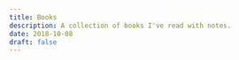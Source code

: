 ```yaml
---
title: Books
description: A collection of books I've read with notes.
date: 2018-10-08
draft: false
---
```

